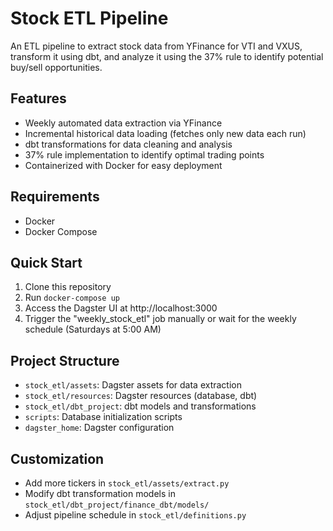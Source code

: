 # Stock ETL Pipeline

An ETL pipeline to extract stock data from YFinance for VTI and VXUS, transform it using dbt, and analyze it using the 37% rule to identify potential buy/sell opportunities.

## Features

- Weekly automated data extraction via YFinance
- Incremental historical data loading (fetches only new data each run)
- dbt transformations for data cleaning and analysis
- 37% rule implementation to identify optimal trading points
- Containerized with Docker for easy deployment

## Requirements

- Docker
- Docker Compose

## Quick Start

1. Clone this repository
2. Run `docker-compose up`
3. Access the Dagster UI at http://localhost:3000
4. Trigger the "weekly_stock_etl" job manually or wait for the weekly schedule (Saturdays at 5:00 AM)

## Project Structure

- `stock_etl/assets`: Dagster assets for data extraction
- `stock_etl/resources`: Dagster resources (database, dbt)
- `stock_etl/dbt_project`: dbt models and transformations
- `scripts`: Database initialization scripts
- `dagster_home`: Dagster configuration

## Customization

- Add more tickers in `stock_etl/assets/extract.py`
- Modify dbt transformation models in `stock_etl/dbt_project/finance_dbt/models/`
- Adjust pipeline schedule in `stock_etl/definitions.py`